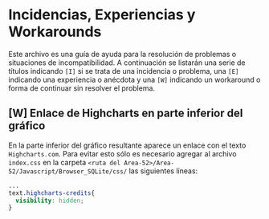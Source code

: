# Incidencias, Experiencias y Workarounds

Este archivo es una guía de ayuda para la resolución de problemas o situaciones de incompatibilidad. A continuación se listarán una serie de títulos indicando ``[I]`` si se trata de una incidencia o problema, una ``[E]`` indicando una experiencia o anécdota y una ``[W]`` indicando un workaround o forma de continuar sin resolver el problema.

## [W] Enlace de Highcharts en parte inferior del gráfico

En la parte inferior del gráfico resultante aparece un enlace con el texto ``Highcharts.com``. Para evitar esto sólo es necesario agregar al archivo ``index.css`` en la carpeta ``<ruta del Area-52>/Area-52/Javascript/Browser_SQLite/css/`` las siguientes líneas:

```css
...
text.highcharts-credits{
  visibility: hidden;
}
```
